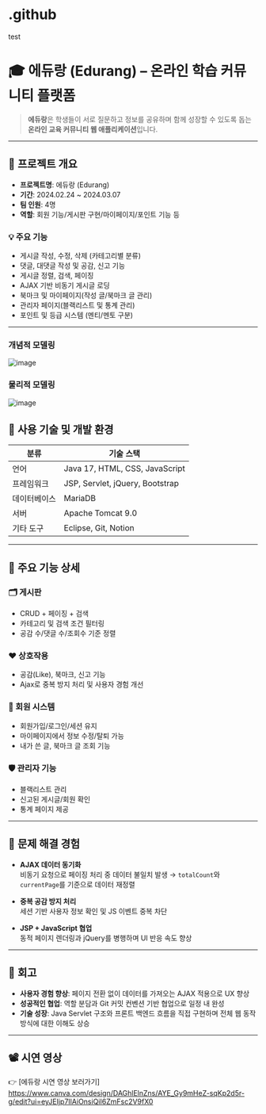 # .github

test
# 🎓 에듀랑 (Edurang) – 온라인 학습 커뮤니티 플랫폼

> **에듀랑**은 학생들이 서로 질문하고 정보를 공유하며 함께 성장할 수 있도록 돕는
> **온라인 교육 커뮤니티 웹 애플리케이션**입니다.

---

## 📌 프로젝트 개요

- **프로젝트명**: 에듀랑 (Edurang)
- **기간**: 2024.02.24 ~ 2024.03.07
- **팀 인원**: 4명
- **역할**: 회원 기능/게시판 구현/마이페이지/포인트 기능 등

### 💡 주요 기능
- 게시글 작성, 수정, 삭제 (카테고리별 분류)
- 댓글, 대댓글 작성 및 공감, 신고 기능
- 게시글 정렬, 검색, 페이징
- AJAX 기반 비동기 게시글 로딩
- 북마크 및 마이페이지(작성 글/북마크 글 관리)
- 관리자 페이지(블랙리스트 및 통계 관리)
- 포인트 및 등급 시스템 (멘티/멘토 구분)

---
### 개념적 모델링
![image](https://github.com/user-attachments/assets/56520f43-4db2-47a8-838e-3885a7378c82)

### 물리적 모델링
![image](https://github.com/user-attachments/assets/c86bb493-c522-41cb-a2d3-cbed6f20e4ae)


## 🔧 사용 기술 및 개발 환경

| 분류        | 기술 스택                                   |
|-------------|---------------------------------------------|
| 언어        | Java 17, HTML, CSS, JavaScript                 |
| 프레임워크  | JSP, Servlet, jQuery, Bootstrap             |
| 데이터베이스| MariaDB        |
| 서버        | Apache Tomcat 9.0                               |
| 기타 도구   | Eclipse, Git, Notion   |

---

## 🧩 주요 기능 상세

### 🗂 게시판
- CRUD + 페이징 + 검색
- 카테고리 및 검색 조건 필터링
- 공감 수/댓글 수/조회수 기준 정렬

### ❤️ 상호작용
- 공감(Like), 북마크, 신고 기능
- Ajax로 중복 방지 처리 및 사용자 경험 개선

### 👤 회원 시스템
- 회원가입/로그인/세션 유지
- 마이페이지에서 정보 수정/탈퇴 가능
- 내가 쓴 글, 북마크 글 조회 기능

### 🛡 관리자 기능
- 블랙리스트 관리
- 신고된 게시글/회원 확인
- 통계 페이지 제공

---

## 🧪 문제 해결 경험

- **AJAX 데이터 동기화**  
  비동기 요청으로 페이징 처리 중 데이터 불일치 발생 → `totalCount`와 `currentPage`를 기준으로 데이터 재정렬

- **중복 공감 방지 처리**  
  세션 기반 사용자 정보 확인 및 JS 이벤트 중복 차단

- **JSP + JavaScript 협업**  
  동적 페이지 렌더링과 jQuery를 병행하며 UI 반응 속도 향상


---

## 🌱 회고

- **사용자 경험 향상**: 페이지 전환 없이 데이터를 가져오는 AJAX 적용으로 UX 향상
- **성공적인 협업**: 역할 분담과 Git 커밋 컨벤션 기반 협업으로 일정 내 완성
- **기술 성장**: Java Servlet 구조와 프론트 백엔드 흐름을 직접 구현하며 전체 웹 동작 방식에 대한 이해도 상승

---

## 📽 시연 영상

👉 [에듀랑 시연 영상 보러가기]
https://www.canva.com/design/DAGhlElnZns/AYE_Gy9mHeZ-sqKp2d5r-g/edit?ui=eyJEIjp7IlAiOnsiQiI6ZmFsc2V9fX0
